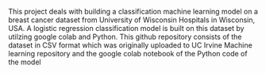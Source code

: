 This project deals with building a classification machine learning model on a breast cancer dataset from University of Wisconsin Hospitals in Wisconsin, USA. A logistic regression classification model is built on this dataset by utilzing google colab and Python. This github repository consists of the dataset in CSV format which was originally uploaded to UC Irvine Machine learning repository and the google colab notebook of the Python code of the model
